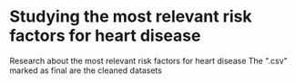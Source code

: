 # Studying the most relevant risk factors for heart disease
Research about the most relevant risk factors for heart disease
The ".csv" marked as final are the cleaned datasets
